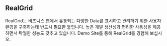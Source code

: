 
## RealGrid
RealGrid는 비즈니스 웹에서 유통되는 다양한 Data를 표시하고 관리하기 위한 사용자 환경을 구축하는데 반드시 필요한 툴입니다.
높은 개발 생산성과 편리한 사용성을 제공하면서 탁월한 성능도 갖추고 있습니다. Demo Site를 통해 RealGrid를 경험해 보십시오.
